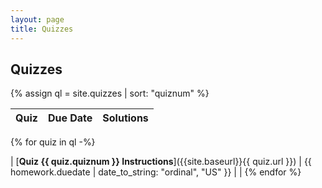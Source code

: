 ```yaml
---
layout: page
title: Quizzes
---
```


## Quizzes

{% assign ql = site.quizzes | sort: "quiznum" %}

| **Quiz** | **Due Date** | **Solutions** |
| :--- | :--- | :--- |
{% for quiz in ql -%}

| [**Quiz {{ quiz.quiznum }} Instructions**]({{site.baseurl}}{{ quiz.url }}) | {{ homework.duedate | date_to_string: "ordinal", "US"  }} |  |
{% endfor %}
